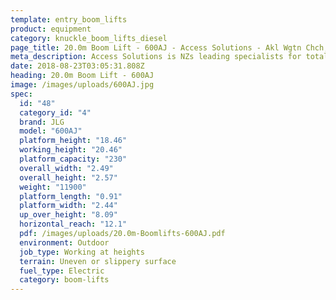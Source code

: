 ```yaml
---
template: entry_boom_lifts
product: equipment
category: knuckle_boom_lifts_diesel
page_title: 20.0m Boom Lift - 600AJ - Access Solutions - Akl Wgtn Chch, NZ
meta_description: Access Solutions is NZs leading specialists for total access solution equipment. 100% NZ owned & operated. Read about us - Make an enquiry today
date: 2018-08-23T03:05:31.808Z
heading: 20.0m Boom Lift - 600AJ
image: /images/uploads/600AJ.jpg
spec:
  id: "48"
  category_id: "4"
  brand: JLG
  model: "600AJ"
  platform_height: "18.46"
  working_height: "20.46"
  platform_capacity: "230"
  overall_width: "2.49"
  overall_height: "2.57"
  weight: "11900"
  platform_length: "0.91"
  platform_width: "2.44"
  up_over_height: "8.09"
  horizontal_reach: "12.1"
  pdf: /images/uploads/20.0m-Boomlifts-600AJ.pdf
  environment: Outdoor
  job_type: Working at heights
  terrain: Uneven or slippery surface
  fuel_type: Electric
  category: boom-lifts
---
```

